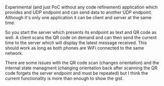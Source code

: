 Experimental (and just PoC without any code refinement) application which provides and UDP endpoint and can send data to another UDP endpoint. Although it's only one application it can be client and server at the same time.

So you start the server which presents its endpoint as text and QR code as well. A client scans the QR code on demand and can then send the current time to the server which will display the latest message received. This should work as long as both phones are WiFi connected to the same network.

There are some issues with the QR code scan (changes orientation) and the internal state managment (changing orientation back after scanning the QR code forgets the server endpoint and must be repeated) but I think the current functionality is more than enough to show the gist.
